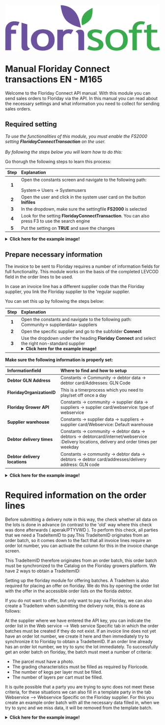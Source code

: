 <img src="../../fslogo.png" alt="Florisoft Corporate Logo">

# Manual Floriday Connect transactions EN - M165

Welcome to the Floriday Connect API manual. With this module you can send sales orders to Floriday via the API. In this manual you can read about the necessary settings and what information you need to collect for sending sales orders.

## Required setting

*To use the functionalities of this module, you must enable the FS2000 setting **FloridayConnectTransaction** on the user.<br><br>By following the steps below you will learn how to do this:*

Go thorugh the following steps to learn this process:

|Step|Explanation|
|:-:|:--|
|**1**|Open the constants screen and navigate to the following path: <br><br> System-> Users -> Systemusers|
|**2**|Open the user and click in the system user card on the button **Inifiles**|
|**3**|In the dropdown, make sure the settingfile **FS2000** is selected|
|**4**|Look for the setting **FloridayConnectTransaction**. You can also press F3 to use the search engine|
|**5**|Put the setting on **TRUE** and save the changes|

<details><summary><b>Click here for the example image!</b></summary><img src="Connect EN/img1.png"></details>

## Prepare necessary information

The invoice to be sent to Floriday requires a number of information fields for full functionality. This module works on the basis of the completed LEVCOD field in the order lines to be used.

In case an invoice line has a different supplier code than the Floriday supplier, you link the Floriday supplier to the 'regular supplier.

You can set this up by following the steps below:

|Step|Explanation|
|:-:|:--|
|**1**|Open the constants and navigate to the following path: <br> Community-> supplierdata> suppliers|
|**2**|Open the specific supplier and go to the subfolder **Connect**|
|**3**|Use the dropdown under the heading **Floriday Connect** and select the right non-standard supplier<details><summary><b>Click here for the example image!</b></summary><img src="Connect EN/img3.png"></details>|



**Make sure the following information is properly set:**

|Informationfield|Where to find and how to setup|
|:--|:--|
|**Debtor GLN Address**|Constants -> Community -> debtor data -> debtor card/Addresses: GLN Code|
|**FloridayOrganizationID**|This is a timerprocess which you need to play/set off once a day|
|**Floriday Grower API**|Constants -> community -> supplier data -> suppliers -> supplier card/webservice: type of webservice|
|**Supplier warehouse**|Constants -> supplier data -> suppliers -> supplier card/Webservice: Default warehouse|
|**Debtor delivery times**|Constants -> community -> debtor data -> debtors -> debtorcard/internet/webservice :Delivery locations, delivery and order times per weekday|
|**Debtor delivery locations**|Constants -> community -> debtor data -> debtors -> debtor card/addresses/delivery address: GLN code|

<details><summary><b>Click here for the example image!</b></summary><img src="Connect EN/img2.png"></details>

# Required information on the order lines

Before submitting a delivery note in this way, the check whether all data on the lots is done in advance (in contrast to the 'old' way where this check was done afterwards ( aperak/PTYVWD ). To perform this check, all parties that we need a TradeItemID to pay.This TradeItemID originates from an order batch, so it comes down to the fact that all invoice lines require an order lot number, you can activate the column for this in the invoice change screen.

This TradeItemID therefore originates from an order batch, this order batch must be synchronized to the Catalog on the Floriday growers platform. We have 2 ways to obtain a TradeItemID:

Setting up the floriday module for offering batches. A TradeItem is also required for placing an offer on floriday. We do this by opening the order list with the offer in the accessible order lists on the florida debtor.

If you do not want to offer, but only want to pay via Floriday, we can also create a TradeItem when submitting the delivery note, this is done as follows:

At the supplier where we have entered the API key, you can indicate the order list in the Web service --> Web service Specific tab in which the order batches must be created if they do not exist. If an invoice line does not yet have an order lot number, we create it here and then immediately try to synchronize it to Floriday to obtain a TradeItemID. If an order line already has an order lot number, we try to sync the lot immediately.
To successfully get an order batch on floriday, the batch must meet a number of criteria:

- The parcel must have a photo.
- The grading characteristics must be filled as required by Floricode.
- The number of kegs per layer must be filled.
- The number of layers per cart must be filled.

It is quite possible that a party you are trying to sync does not meet these criteria, for these situations we can also fill in a template party in the tab Webservice --> Webservice Specific on the Floriday supplier.
For this you create an example order batch with all the necessary data filled in, when we try to sync and we miss data, it will be removed from the template batch.

<details><summary><b>Click here for the example image!</b></summary><img src="Connect EN/img4.png"></details>